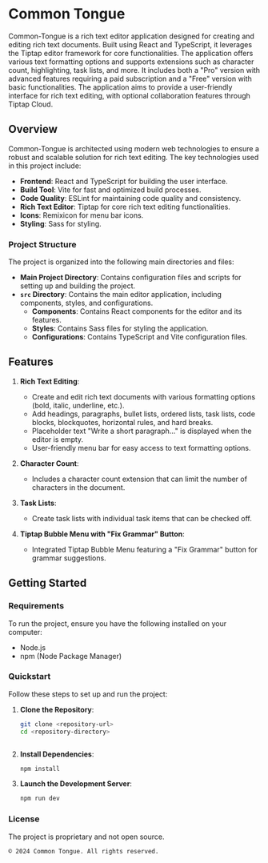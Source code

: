 # Common Tongue

Common-Tongue is a rich text editor application designed for creating and editing rich text documents. Built using React and TypeScript, it leverages the Tiptap editor framework for core functionalities. The application offers various text formatting options and supports extensions such as character count, highlighting, task lists, and more. It includes both a "Pro" version with advanced features requiring a paid subscription and a "Free" version with basic functionalities. The application aims to provide a user-friendly interface for rich text editing, with optional collaboration features through Tiptap Cloud.

## Overview

Common-Tongue is architected using modern web technologies to ensure a robust and scalable solution for rich text editing. The key technologies used in this project include:

- **Frontend**: React and TypeScript for building the user interface.
- **Build Tool**: Vite for fast and optimized build processes.
- **Code Quality**: ESLint for maintaining code quality and consistency.
- **Rich Text Editor**: Tiptap for core rich text editing functionalities.
- **Icons**: Remixicon for menu bar icons.
- **Styling**: Sass for styling.

### Project Structure

The project is organized into the following main directories and files:

- **Main Project Directory**: Contains configuration files and scripts for setting up and building the project.
- **`src` Directory**: Contains the main editor application, including components, styles, and configurations.
  - **Components**: Contains React components for the editor and its features.
  - **Styles**: Contains Sass files for styling the application.
  - **Configurations**: Contains TypeScript and Vite configuration files.

## Features

1. **Rich Text Editing**:

   - Create and edit rich text documents with various formatting options (bold, italic, underline, etc.).
   - Add headings, paragraphs, bullet lists, ordered lists, task lists, code blocks, blockquotes, horizontal rules, and hard breaks.
   - Placeholder text "Write a short paragraph..." is displayed when the editor is empty.
   - User-friendly menu bar for easy access to text formatting options.

2. **Character Count**:

   - Includes a character count extension that can limit the number of characters in the document.

3. **Task Lists**:

   - Create task lists with individual task items that can be checked off.

4. **Tiptap Bubble Menu with "Fix Grammar" Button**:
   - Integrated Tiptap Bubble Menu featuring a "Fix Grammar" button for grammar suggestions.

## Getting Started

### Requirements

To run the project, ensure you have the following installed on your computer:

- Node.js
- npm (Node Package Manager)

### Quickstart

Follow these steps to set up and run the project:

1. **Clone the Repository**:
   ```sh
   git clone <repository-url>
   cd <repository-directory>
   ```
   ```

   ```
2. **Install Dependencies**:

   ```sh
   npm install
   ```

3. **Launch the Development Server**:
   ```sh
   npm run dev
   ```

### License

The project is proprietary and not open source.

```
© 2024 Common Tongue. All rights reserved.
```
